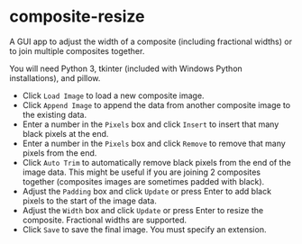 # composite-resize

A GUI app to adjust the width of a composite (including fractional widths) or to join multiple composites together.

You will need Python 3, tkinter (included with Windows Python installations), and pillow.

- Click `Load Image` to load a new composite image.
- Click `Append Image` to append the data from another composite image to the existing data.
- Enter a number in the `Pixels` box and click `Insert` to insert that many black pixels at the end.
- Enter a number in the `Pixels` box and click `Remove` to remove that many pixels from the end.
- Click `Auto Trim` to automatically remove black pixels from the end of the image data. This might be useful if you are joining 2 composites together (composites images are sometimes padded with black).
- Adjust the `Padding` box and click `Update` or press Enter to add black pixels to the start of the image data.
- Adjust the `Width` box and click `Update` or press Enter to resize the composite. Fractional widths are supported.
- Click `Save` to save the final image. You must specify an extension.
